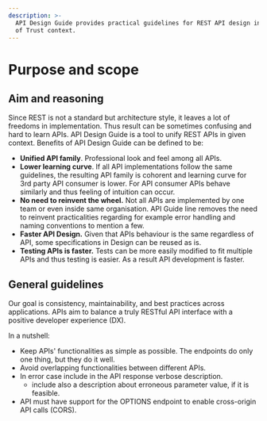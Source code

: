 ```yaml
---
description: >-
  API Design Guide provides practical guidelines for REST API design in Platform
  of Trust context.
---
```


# Purpose and scope

## Aim and reasoning

Since REST is not a standard but architecture style, it leaves a lot of freedoms in implementation. Thus result can be sometimes confusing and hard to learn APIs. API Design Guide is a tool to unify REST APIs in given context. Benefits of API Design Guide can be defined to be: 

* **Unified API family**. Professional look and feel among all APIs. 
* **Lower learning curve**. If all API implementations follow the same guidelines, the resulting API family is cohorent and learning curve for 3rd party API consumer is lower. For API consumer APIs behave similarly and thus feeling of intuition can occur. 
* **No need to reinvent the wheel.** Not all APIs are implemented by one team or even inside same organisation. API Guide line removes the need to reinvent practicalities regarding for example error handling and naming conventions to mention a few. 
* **Faster API Design.** Given that APIs behaviour is the same regardless of API, some specifications in Design can be reused as is. 
* **Testing APIs is faster.** Tests can be more easily modified to fit multiple APIs and thus testing is easier. As a result API development is faster. 



## General guidelines

Our goal is consistency, maintainability, and best practices across applications. APIs aim to balance a truly RESTful API interface with a positive developer experience \(DX\).

In a nutshell:

* Keep APIs' functionalities as simple as possible. The endpoints do only one thing, but they do it well.
* Avoid overlapping functionalities between different APIs.
* In error case include in the API response verbose description.
  * include also a description about erroneous parameter value, if it is feasible.
* API must have support for the OPTIONS endpoint to enable cross-origin API calls \(CORS\). 

